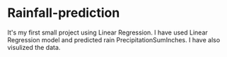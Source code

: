 # Rainfall-prediction
It's my first small project using Linear Regression.
I have used Linear Regression model and predicted rain PrecipitationSumInches.
I have also visulized the data.
